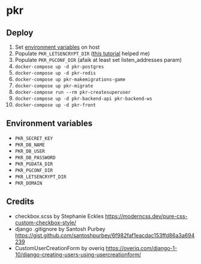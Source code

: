 # pkr

## Deploy
1. Set [environment variables](#environment-variables) on host
1. Populate `PKR_LETSENCRYPT_DIR` ([this tutorial](https://www.digitalocean.com/community/tutorials/how-to-secure-nginx-with-let-s-encrypt-on-ubuntu-16-04#step-4-%E2%80%94-obtaining-an-ssl-certificate) helped me)
1. Populate `PKR_PGCONF_DIR` (afaik at least set listen_addresses param)
1. `docker-compose up -d pkr-postgres`
1. `docker-compose up -d pkr-redis`
1. `docker-compose up pkr-makemigrations-game`
1. `docker-compose up pkr-migrate`
1. `docker-compose run --rm pkr-createsuperuser`
1. `docker-compose up -d pkr-backend-api pkr-backend-ws`
1. `docker-compose up -d pkr-front`

## Environment variables
* `PKR_SECRET_KEY`
* `PKR_DB_NAME`
* `PKR_DB_USER`
* `PKR_DB_PASSWORD`
* `PKR_PGDATA_DIR`
* `PKR_PGCONF_DIR`
* `PKR_LETSENCRYPT_DIR`
* `PKR_DOMAIN`

## Credits
* checkbox.scss by Stephanie Eckles https://moderncss.dev/pure-css-custom-checkbox-style/
* django .gitignore by Santosh Purbey https://gist.github.com/santoshpurbey/6f982faf1eacdac153ffd86a3a694239
* CustomUserCreationForm by overiq https://overiq.com/django-1-10/django-creating-users-using-usercreationform/
 